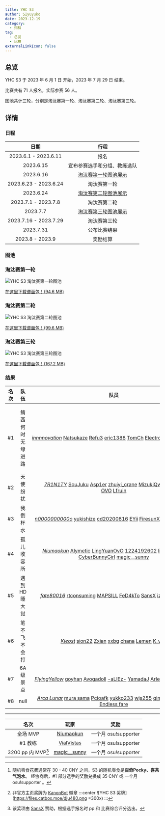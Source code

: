 ```yaml
---
title: YHC S3
author: SIyuyuko
date: 2023-12-19
category:
  - 归档
tag:
  - 总览
  - 比赛
externalLinkIcon: false
---
```

## 总览

YHC S3 于 2023 年 6 月 1 日 开始，2023 年 7 月 29 日 结束。

比赛共有 71 人报名，实际参赛 56 人。

图池共计三轮，分别是淘汰赛第一轮、淘汰赛第二轮、淘汰赛第三轮。

<!-- more -->

## 详情

### 日程

|         日期         |                               行程                               |
| :-------------------: | :---------------------------------------------------------------: |
| 2023.6.1 - 2023.6.11 |                               报名                               |
|       2023.6.15       |                   宣布参赛选手和分组、教练选队                   |
|       2023.6.16       | [淘汰赛第一轮图池展示](https://www.bilibili.com/video/BV12K411q7sL/) |
| 2023.6.23 - 2023.6.24 |                           淘汰赛第一轮                           |
|       2023.6.24       | [淘汰赛第二轮图池展示](https://www.bilibili.com/video/BV1h8411K7ke/) |
| 2023.7.1 - 2023.7.8 |                           淘汰赛第二轮                           |
|       2023.7.7       | [淘汰赛第三轮图池展示](https://www.bilibili.com/video/BV1ex4y137Fx/) |
| 2023.7.16 - 2023.7.29 |                           淘汰赛第三轮                           |
|       2023.7.31       |                           公布比赛结果                           |
|    2023.8 - 2023.9    |                             奖励结算                             |

### 图池

### 淘汰赛第一轮

![YHC S3 淘汰赛第一轮图池](https://files.catbox.moe/rt38hg.jpg)

[在这里下载谱面包！(94.6 MB)](https://drive.google.com/file/d/1q2Wo1k31mUWTcWBX1n0P-PP-f3ekcKVH/view?usp=sharing)

<!-- !gp #YHC S3 R1# HD 2089366 372448 3239199 3448129 3902695 2141049 NM 2661092 3743459 DT 3675891 2587641 FM 3424391 3521488 3139469 TB 3256904 -->

### 淘汰赛第二轮

![YHC S3 淘汰赛第二轮图池](https://files.catbox.moe/4vji8l.jpg)

[在这里下载谱面包！(99.6 MB)](https://drive.google.com/file/d/1AP5fzu3o7O27MBfsM6quPvfJiVex_r6g/view?usp=sharing)

<!-- !gp #YHC S3 R2# HD 2288966 859667 3035501 2104403 1003687 2872872 NM 3019025 3461651 DT 261417 1554793 FM 1824472 3739576 3590290 TB 1308941 -->

### 淘汰赛第三轮

![YHC S3 淘汰赛第三轮图池](https://files.catbox.moe/xlhwtg.jpg)

[在这里下载谱面包！(167.2 MB)](https://drive.google.com/file/d/1fIR_oDrImtjRc4TGrI5cLXjxuWwoI5LT/view?usp=sharing)

<!-- !gp #YHC S3 R3# HD 3468294 3113813 3735247 3196719 2381878 2938608 313165 NM 3017432 3157972 DT 307804 2896899 2325564 FM 1542345 3661739 2033671 TB 342543 -->

### 结果

| 名次 |       队伍       |                                                                                                                                                                队员                                                                                                                                                                |                       教练                       |                       奖励                       |
| :--: | :--------------: | :---------------------------------------------------------------------------------------------------------------------------------------------------------------------------------------------------------------------------------------------------------------------------------------------------------------------------------: | :----------------------------------------------: | :-----------------------------------------------: |
|  #1  | 鲭西何时无缘进路 |       [*innnnovation*](https://osu.ppy.sh/users/18443135) [Natsukaze](https://osu.ppy.sh/users/29046592) [Refu3](https://osu.ppy.sh/users/24013879) [eric1388](https://osu.ppy.sh/users/20384257) [TomCh](https://osu.ppy.sh/users/13863127) [ElectroTD](https://osu.ppy.sh/users/6955595) [Kallen0401](https://osu.ppy.sh/users/32620473)       |   [VialVistas](https://osu.ppy.sh/users/9697708)   | 每人一份随机零食[^first]、非官方主页奖牌[^second] |
|  #2  |     天使纷扰     |       [*7R1N1TY*](https://osu.ppy.sh/users/12803951) [SouJuku](https://osu.ppy.sh/users/20403654) [Asp1er](https://osu.ppy.sh/users/17392497) [zhuiyi_crane](https://osu.ppy.sh/users/24365691) [MizukiQwQ](https://osu.ppy.sh/users/15154497) [Fungus OVO](https://osu.ppy.sh/users/4928835) [Lfruin](https://osu.ppy.sh/users/18165022)       |     [Kotor1](https://osu.ppy.sh/users/2351439)     |                    每人 25 CNY                    |
|  #3  |     我倒杯水     |           [*n0000000000o*](https://osu.ppy.sh/users/12215328) [yukishize](https://osu.ppy.sh/users/11736169) [cd20200816](https://osu.ppy.sh/users/18118155) [EYii](https://osu.ppy.sh/users/26977726) [FiresunX](https://osu.ppy.sh/users/25578225) [Aokreti](https://osu.ppy.sh/users/27321919) [akuya](https://osu.ppy.sh/users/25089015)           |  [Celia-Claire](https://osu.ppy.sh/users/12790121)  |                    每人 15 CNY                    |
|  #4  |    孤儿收容所    | [*Niumaokun*](https://osu.ppy.sh/users/16227180) [Alymetic](https://osu.ppy.sh/users/19287762) [LingYuanOvO](https://osu.ppy.sh/users/23805648) [1224192602](https://osu.ppy.sh/users/13089663) [lizhanyiawa](https://osu.ppy.sh/users/13928307) [CyberBunnyGirl](https://osu.ppy.sh/users/11531025) [magic__sunny](https://osu.ppy.sh/users/13323610) | [-Spring Night-](https://osu.ppy.sh/users/17064371) |                        --                        |
|  #5  |   遇到HD睡大觉   |               [*fate80016*](https://osu.ppy.sh/users/8471476) [rtconsuming](https://osu.ppy.sh/users/8500047) [MAPSILL](https://osu.ppy.sh/users/31956309) [FeD4kTo](https://osu.ppy.sh/users/31483691) [SansX](https://osu.ppy.sh/users/29735986) [iz6](https://osu.ppy.sh/users/26093361) [Dawintch](https://osu.ppy.sh/users/9948405)               |   [Stick_Fish](https://osu.ppy.sh/users/13358640)   |                        --                        |
|  #6  |  笔不飞 不会打  |                     [*Kieost*](https://osu.ppy.sh/users/17823832) [sion22](https://osu.ppy.sh/users/30137844) [Zxian](https://osu.ppy.sh/users/20672564) [xxbg](https://osu.ppy.sh/users/31833376) [chana](https://osu.ppy.sh/users/18375016) [Lemen](https://osu.ppy.sh/users/28120802) [K_vAE](https://osu.ppy.sh/users/8756045)                     |   [Sakura Luna](https://osu.ppy.sh/users/1608105)   |                        --                        |
|  #7  |     6A级景点     |         [*FlyingYellow*](https://osu.ppy.sh/users/25776202) [goyhan](https://osu.ppy.sh/users/30314890) [Avogadoll](https://osu.ppy.sh/users/32609690) [-aLIEz-](https://osu.ppy.sh/users/31372295) [YamadaJ](https://osu.ppy.sh/users/13413713) [ArleneRain_](https://osu.ppy.sh/users/19673275) [[Alex]](https://osu.ppy.sh/users/28776271)         |  [ShandenOnter](https://osu.ppy.sh/users/13999223)  |                        --                        |
|  #8  |       null       |       [*Arca Lunar*](https://osu.ppy.sh/users/13888511) [mura sama](https://osu.ppy.sh/users/9527178) [Pcioafk](https://osu.ppy.sh/users/13228763) [yukko233](https://osu.ppy.sh/users/28804123) [wjs255](https://osu.ppy.sh/users/29856978) [qimengxunkong](https://osu.ppy.sh/users/16849347) [Endless fare](https://osu.ppy.sh/users/8580156)       |   [Roymaster](https://osu.ppy.sh/users/28365836)   |                        --                        |

---

|          名次          |                      玩家                      |         奖励         |
| :--------------------: | :--------------------------------------------: | :------------------: |
|        全场 MVP        |  [Niumaokun](https://osu.ppy.sh/users/16227180)  | 一个月 osu!supporter |
|        #1 教练        |  [VialVistas](https://osu.ppy.sh/users/9697708)  | 一个月 osu!supporter |
| 3200 pp 内 MVP[^third] | [magic__sunny](https://osu.ppy.sh/users/13323610) | 一个月 osu!supporter |

[^first]: 随机零食花费通常在 30 - 40 CNY 之间，S3 的随机零食是**百奇Pocky、喜茶气泡水**。
       经协商后，#1 部分选手的奖励兑换成 35 CNY 或 一个月 osu!supporter 。
[^second]: 非官方主页奖牌为 [KanonBot](https://info.desu.life/?p=383) 徽章
       :::center
       ![YHC S3 奖牌](<https://files.catbox.moe/dju480.png> =300x)
       :::
[^third]: 该奖项由 [SansX](https://osu.ppy.sh/users/29735986) 赞助，根据选手报名时 pp 和 比赛综合评分选出。

<!-- <script setup>
import { ref,onBeforeMount } from 'vue';
import Mappool from '@mapPool';
import { getMappoolPanel } from '@mappoolUtil';
let poolList=ref({
  pool1:{
    sets:[],
    data:[],
    status:{
      isLoading:true,
      title:"YHC S2 淘汰赛第一轮图池",
    },
    src:"HD 2089366 372448 3239199 3448129 3902695 2141049 NM 2661092 3743459 DT 3675891 2587641 FM 3424391 3521488 3139469 TB 3256904",
  },
  pool2:{
    sets:[],
    data:[],
    status:{
      isLoading:true,
      title:"YHC S2 淘汰赛第二轮图池",
    },
    src:"HD 2288966 859667 3035501 2104403 1003687 2872872 NM 3019025 3461651 DT 261417 1554793 FM 1824472 3739576 3590290 TB 1308941"
  },
  pool3:{
    sets:[],
    data:[],
    status:{
      isLoading:true,
      title:"YHC S2 淘汰赛第三轮图池",
    },
    src:"HD 3468294 3113813 3735247 3196719 2381878 2938608 313165 NM 3017432 3157972 DT 307804 2896899 2325564 FM 1542345 3661739 2033671 TB 342543"
  }
});
onBeforeMount(()=>{
  poolList.value=getMappoolPanel(poolList.value,"s2mappool");
})
</script> -->